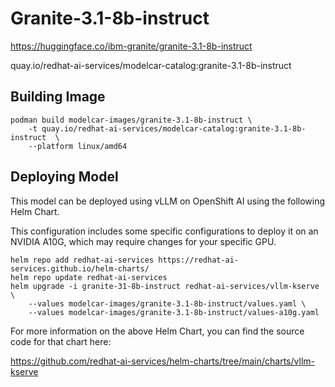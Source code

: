 # Granite-3.1-8b-instruct

https://huggingface.co/ibm-granite/granite-3.1-8b-instruct

quay.io/redhat-ai-services/modelcar-catalog:granite-3.1-8b-instruct

## Building Image

```
podman build modelcar-images/granite-3.1-8b-instruct \
    -t quay.io/redhat-ai-services/modelcar-catalog:granite-3.1-8b-instruct  \
    --platform linux/amd64
```

## Deploying Model

This model can be deployed using vLLM on OpenShift AI using the following Helm Chart.

This configuration includes some specific configurations to deploy it on an NVIDIA A10G, which may require changes for your specific GPU.

```
helm repo add redhat-ai-services https://redhat-ai-services.github.io/helm-charts/
helm repo update redhat-ai-services
helm upgrade -i granite-31-8b-instruct redhat-ai-services/vllm-kserve \
    --values modelcar-images/granite-3.1-8b-instruct/values.yaml \
    --values modelcar-images/granite-3.1-8b-instruct/values-a10g.yaml
```

For more information on the above Helm Chart, you can find the source code for that chart here:

https://github.com/redhat-ai-services/helm-charts/tree/main/charts/vllm-kserve
